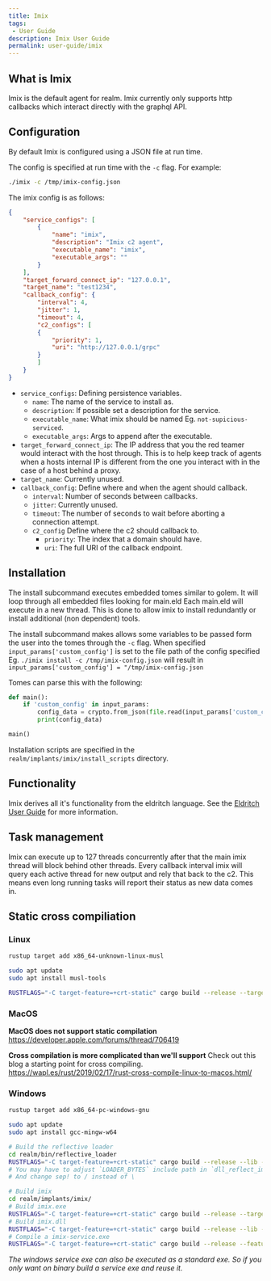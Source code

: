 ```yaml
---
title: Imix
tags:
 - User Guide
description: Imix User Guide
permalink: user-guide/imix
---
```

## What is Imix

Imix is the default agent for realm.
Imix currently only supports http callbacks which interact directly with the graphql API.

## Configuration

By default Imix is configured using a JSON file at run time.

The config is specified at run time with the `-c` flag.
For example:

```bash
./imix -c /tmp/imix-config.json
```

The imix config is as follows:

```json
{
    "service_configs": [
        {
            "name": "imix",
            "description": "Imix c2 agent",
            "executable_name": "imix",
            "executable_args": ""
        }
    ],
    "target_forward_connect_ip": "127.0.0.1",
    "target_name": "test1234",
    "callback_config": {
        "interval": 4,
        "jitter": 1,
        "timeout": 4,
        "c2_configs": [
        {
            "priority": 1,
            "uri": "http://127.0.0.1/grpc"
        }
        ]
    }
}
```

- `service_configs`: Defining persistence variables.
  - `name`: The name of the service to install as.
  - `description`: If possible set a description for the service.
  - `executable_name`: What imix should be named Eg. `not-supicious-serviced`.
  - `executable_args`: Args to append after the executable.
- `target_forward_connect_ip`: The IP address that you the red teamer would interact with the host through. This is to help keep track of agents when a hosts internal IP is different from the one you interact with in the case of a host behind a proxy.
- `target_name`: Currently unused.
- `callback_config`: Define where and when the agent should callback.
  - `interval`: Number of seconds between callbacks.
  - `jitter`: Currently unused.
  - `timeout`: The number of seconds to wait before aborting a connection attempt.
  - `c2_config` Define where the c2 should callback to.
    - `priority`: The index that a domain should have.
    - `uri`: The full URI of the callback endpoint.

## Installation

The install subcommand executes embedded tomes similar to golem.
It will loop through all embedded files looking for main.eld
Each main.eld will execute in a new thread. This is done to allow imix to install redundantly or install additional (non dependent) tools.

The install subcommand makes allows some variables to be passed form the user into the tomes through the `-c` flag.
When specified `input_params['custom_config']` is set to the file path of the config specified Eg.
`./imix install -c /tmp/imix-config.json` will result in `input_params['custom_config'] = "/tmp/imix-config.json`

Tomes can parse this with the following:

```python
def main():
    if 'custom_config' in input_params:
        config_data = crypto.from_json(file.read(input_params['custom_config']))
        print(config_data)

main()
```

Installation scripts are specified in the `realm/implants/imix/install_scripts` directory.

## Functionality

Imix derives all it's functionality from the eldritch language.
See the [Eldritch User Guide](/user-guide/eldritch) for more information.

## Task management

Imix can execute up to 127 threads concurrently after that the main imix thread will block behind other threads.
Every callback interval imix will query each active thread for new output and rely that back to the c2. This means even long running tasks will report their status as new data comes in.

## Static cross compiliation

### Linux

```bash
rustup target add x86_64-unknown-linux-musl

sudo apt update
sudo apt install musl-tools

RUSTFLAGS="-C target-feature=+crt-static" cargo build --release --target=x86_64-unknown-linux-musl
```

### MacOS

**MacOS does not support static compilation**
<https://developer.apple.com/forums/thread/706419>

**Cross compilation is more complicated than we'll support**
Check out this blog a starting point for cross compiling.
<https://wapl.es/rust/2019/02/17/rust-cross-compile-linux-to-macos.html/>

### Windows

```bash
rustup target add x86_64-pc-windows-gnu

sudo apt update
sudo apt install gcc-mingw-w64

# Build the reflective loader
cd realm/bin/reflective_loader
RUSTFLAGS="-C target-feature=+crt-static" cargo build --release --lib --target=x86_64-pc-windows-gnu
# You may have to adjust `LOADER_BYTES` include path in `dll_reflect_impl.rs` changing `x86_64-pc-windows-msvc` ---> `x86_64-pc-windows-gnu`
# And change sep! to / instead of \

# Build imix
cd realm/implants/imix/
# Build imix.exe
RUSTFLAGS="-C target-feature=+crt-static" cargo build --release --target=x86_64-pc-windows-gnu
# Build imix.dll
RUSTFLAGS="-C target-feature=+crt-static" cargo build --release --lib --target=x86_64-pc-windows-gnu
# Compile a imix-service.exe
RUSTFLAGS="-C target-feature=+crt-static" cargo build --release --features win_service --target=x86_64-pc-windows-gnu
```

_The windows service exe can also be executed as a standard exe. So if you only want on binary build a service exe and reuse it._
